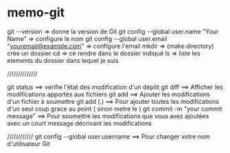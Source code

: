 # memo-git

git --version   => donne la version de Git
git config --global user.name "Your Name"  => configure le nom 
git config --global user.email "youremail@example.com"      => configure l'email
mkdir <FOLDERNAME>  => (make directory) crée un dossier
cd <FOLDERNAME>     => ce rendre dans le dossier indiqué
ls   => liste les elements du dossier dans lequel je suis



////////////// 

git status    ==> verifie l'état des modification d'un dépôt
git diff    ==>  Afficher les modifications apportés aux fichiers
git add <FILENAME>  ==> Ajouter les modifications d'un fichier à soumettre
git add (.)  ==> Pour ajouter toutes les modifications d'un seul coup  grace au point ( sinon metre le <FILENAME>)
git commit -m "your commit message" ==> Pour soumettre les modifications que vous avez ajoutées avec un court message décrivant les modifications



////////////
git config --global user.username <USerNamE> ==> Pour changer votre nom d'utilisateur Git